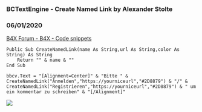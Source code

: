 ###  BCTextEngine - Create Named Link by Alexander Stolte
### 06/01/2020
[B4X Forum - B4X - Code snippets](https://www.b4x.com/android/forum/threads/118508/)

```B4X
Public Sub CreateNamedLink(name As String,url As String,color As String) As String  
    Return "" & name & ""  
End Sub
```

  
  

```B4X
bbcv.Text = "[Alignment=Center]" & "Bitte " & CreateNamedLink("Anmelden","https://yourniceurl","#2D8879") & "/" & CreateNamedLink("Registrieren","https://yourniceurl","#2D8879") & " um ein kommentar zu schreiben" & "[/Alignment]"
```

  
![](https://www.b4x.com/android/forum/attachments/95081)